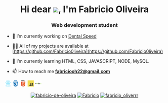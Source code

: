 <h1 align="center">Hi dear <img src="https://raw.githubusercontent.com/kaueMarques/kaueMarques/master/hi.gif" width="30px">, I'm Fabricio Oliveira</h1>
<h3 align="center">Web development student</h3>

- 🔭 I’m currently working on [Dental Speed](https://www.dentalspeed.com/)

- 👨‍💻 All of my projects are available at [https://github.com/Fabricio0liveira](https://github.com/Fabricio0liveira)

- 🌱 I’m currently learning HTML, CSS, JAVASCRIPT, NODE, MySQL.

- 📫 How to reach me **fabriciooh22@gmail.com**

<p align="left">
<img src="https://raw.githubusercontent.com/devicons/devicon/master/icons/react/react-original-wordmark.svg" alt="react" width="20" height="20"/>
<img src="https://raw.githubusercontent.com/devicons/devicon/master/icons/css3/css3-plain-wordmark.svg" alt="css3"  width="20" height="20"/>
<img src="https://raw.githubusercontent.com/devicons/devicon/master/icons/html5/html5-original-wordmark.svg" alt="html5"  width="20" height="20"/>
<img src="https://raw.githubusercontent.com/devicons/devicon/master/icons/javascript/javascript-original.svg" alt="javascript" width="20" height="20"/>
<img src="https://raw.githubusercontent.com/devicons/devicon/master/icons/nodejs/nodejs-original-wordmark.svg" alt="nodejs" width="20" height="20"/></p><p align="center">
  
<p align="center">
<a href="https://www.linkedin.com/in/fabricio-de-oliveira-707147200/" target="blank"><img align="center" src="https://cdn.jsdelivr.net/npm/simple-icons@3.0.1/icons/linkedin.svg" alt="fabricio-de-oliveira" height="20" width="20" /></a>
<a href="https://www.facebook.com/fabricio.oliveira.7921" target="blank"><img align="center" src="https://cdn.jsdelivr.net/npm/simple-icons@3.0.1/icons/facebook.svg" alt="Fabricio" height="20" width="20" /></a>
<a href="https://www.instagram.com/fabricio_oliverrr/" target="blank"><img align="center" src="https://cdn.jsdelivr.net/npm/simple-icons@3.0.1/icons/instagram.svg" alt="fabricio_oliverrr" height="20" width="20" /></a>
</p>
